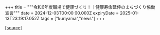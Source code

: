 +++
title = """令和6年度職場で健康づくり！｜健康寿命延伸のまちづくり協働宣言"""
date = 2024-12-03T00:00:00.000Z
expiryDate = 2025-01-13T23:19:17.052Z
tags = ["kuriyama","news"]
+++


[[source]](https://www.town.kuriyama.hokkaido.jp/soshiki/38/29667.html)
